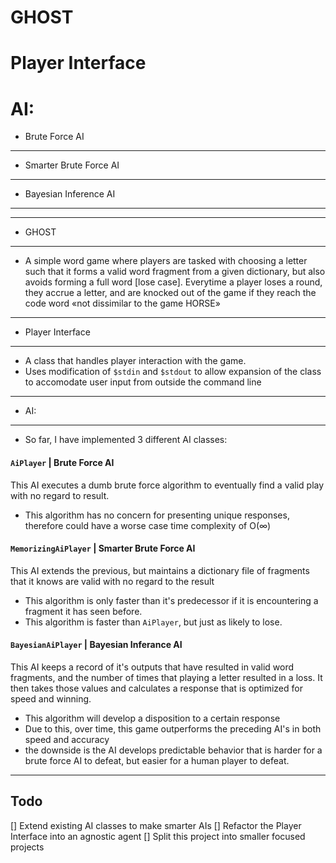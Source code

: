 # GHOST
# Player Interface
# AI:
+ Brute Force AI
---
+ Smarter Brute Force AI
---
+ Bayesian Inference AI
---
***
+ GHOST
---

* A simple word game where players are tasked with choosing a letter such that it forms a valid word fragment from a given dictionary, but also avoids forming a full word [lose case]. Everytime a player loses a round, they accrue a letter, and are knocked out of the game if they reach the code word «not dissimilar to the game HORSE»
***
+ Player Interface
---

* A class that handles player interaction with the game.
* Uses modification of `$stdin` and `$stdout` to allow expansion of the class to accomodate user input from outside the command line
***
+ AI:
---

* So far, I have implemented 3 different AI classes:
####  `AiPlayer` | Brute Force AI
This AI executes a dumb brute force algorithm to eventually find a valid play with no regard to result.
* This algorithm has no concern for presenting unique responses, therefore could have a worse case time complexity of O(∞)

####  `MemorizingAiPlayer` | Smarter Brute Force AI
This AI extends the previous, but maintains a dictionary file of fragments that it knows are valid with no regard to the result
* This algorithm is only faster than it's predecessor if it is encountering a fragment it has seen before.
* This algorithm is faster than `AiPlayer`, but just as likely to lose.

####  `BayesianAiPlayer` | Bayesian Inferance AI
This AI keeps a record of it's outputs that have resulted in valid word fragments, and the number of times that playing a letter resulted in a loss. It then takes those values and calculates a response that is optimized for speed and winning.
* This algorithm will develop a disposition to a certain response
* Due to this, over time, this game outperforms the preceding AI's in both speed and accuracy
* the downside is the AI develops predictable behavior that is harder for a brute force AI to defeat, but easier for a human player to defeat.
***
##  Todo
[]  Extend existing AI classes to make smarter AIs
[]  Refactor the Player Interface into an agnostic agent
[]  Split this project into smaller focused projects
